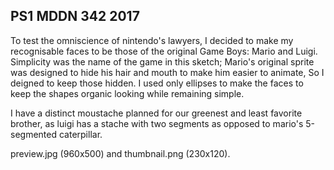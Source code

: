 ## PS1 MDDN 342 2017

To test the omniscience of nintendo's lawyers, I decided to make my recognisable faces to be those of the original Game Boys: Mario and Luigi.
Simplicity was the name of the game in this sketch; Mario's original sprite was designed to hide his hair and mouth to make him easier to animate, So I deigned to keep those hidden. I used only ellipses to make the faces to keep the shapes organic looking while remaining simple.

I have a distinct moustache planned for our greenest and least favorite  brother, as luigi has a stache with two segments as opposed to mario's 5-segmented caterpillar.


preview.jpg (960x500) and thumbnail.png (230x120).